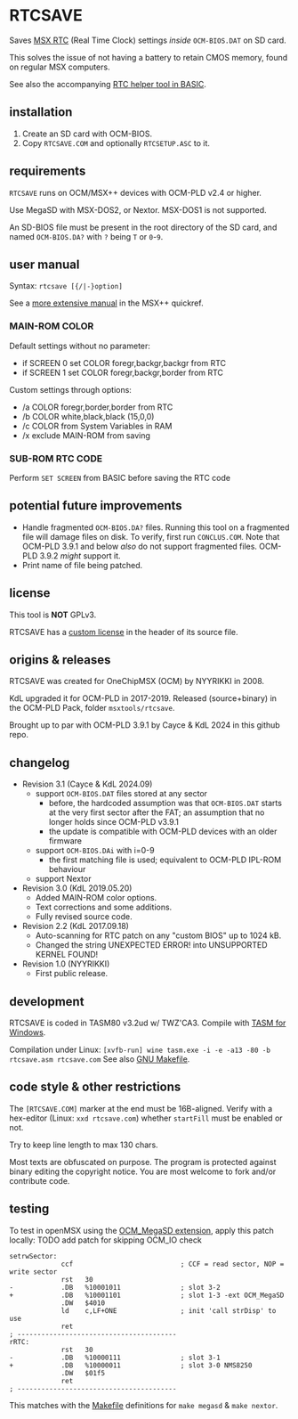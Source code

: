 # RTCSAVE

Saves [MSX RTC](https://www.msx.org/wiki/Real_Time_Clock_Programming) (Real Time Clock) settings _inside_ `OCM-BIOS.DAT` on SD card.

This solves the issue of not having a battery to retain CMOS memory, found on regular MSX computers.

See also the accompanying [RTC helper tool in BASIC](rtcsetup.asc).


## installation
1. Create an SD card with OCM-BIOS.
2. Copy `RTCSAVE.COM` and optionally `RTCSETUP.ASC` to it.


## requirements
`RTCSAVE` runs on OCM/MSX++ devices with OCM-PLD v2.4 or higher.

Use MegaSD with MSX-DOS2, or Nextor.
MSX-DOS1 is not supported.

An SD-BIOS file must be present in the root directory of the SD card, 
and named `OCM-BIOS.DA?` with `?` being `T` or `0`-`9`. 


## user manual
Syntax: `rtcsave [{/|-}option]`

See a [more extensive manual](https://github.com/cayce-msx/msxpp-quick-ref/wiki/Howtos#how-to-save-rtc-data) in the MSX++ quickref.

### MAIN-ROM COLOR
Default settings without no parameter:
* if SCREEN 0  set COLOR foregr,backgr,backgr from RTC
* if SCREEN 1  set COLOR foregr,backgr,border from RTC

Custom settings through options:
* /a  COLOR foregr,border,border from RTC
* /b  COLOR white,black,black (15,0,0)
* /c  COLOR from System Variables in RAM
* /x  exclude MAIN-ROM from saving

### SUB-ROM RTC CODE
Perform `SET SCREEN` from BASIC before saving the RTC code


## potential future improvements
* Handle fragmented `OCM-BIOS.DA?` files.
  Running this tool on a fragmented file will damage files on disk.
  To verify, first run `CONCLUS.COM`.
  Note that OCM-PLD 3.9.1 and below _also_ do not support fragmented files.
  OCM-PLD 3.9.2 _might_ support it.
* Print name of file being patched.


## license
This tool is **NOT** GPLv3.

RTCSAVE has a [custom license](rtcsave.asm) in the header of its source file.


## origins & releases
RTCSAVE was created for OneChipMSX (OCM) by NYYRIKKI in 2008.

KdL upgraded it for OCM-PLD in 2017-2019.
Released (source+binary) in the OCM-PLD Pack, folder `msxtools/rtcsave`.

Brought up to par with OCM-PLD 3.9.1 by Cayce & KdL 2024 in this github repo.


## changelog
* Revision 3.1 (Cayce & KdL 2024.09) 
  * support `OCM-BIOS.DAT` files stored at any sector
    * before, the hardcoded assumption was that `OCM-BIOS.DAT` starts at the very first sector after the FAT; an assumption that no longer holds since OCM-PLD v3.9.1
    * the update is compatible with OCM-PLD devices with an older firmware
  * support `OCM-BIOS.DAi` with i=0-9
    * the first matching file is used; equivalent to OCM-PLD IPL-ROM behaviour
  * support Nextor
* Revision 3.0 (KdL 2019.05.20)
  * Added MAIN-ROM color options.
  * Text corrections and some additions.
  * Fully revised source code.
* Revision 2.2 (KdL 2017.09.18)
  * Auto-scanning for RTC patch on any "custom BIOS" up to 1024 kB.
  * Changed the string UNEXPECTED ERROR! into UNSUPPORTED KERNEL FOUND!
* Revision 1.0 (NYYRIKKI)
  * First public release.


## development
RTCSAVE is coded in TASM80 v3.2ud w/ TWZ'CA3.
Compile with [TASM for Windows](https://www.ticalc.org).

Compilation under Linux: `[xvfb-run] wine tasm.exe -i -e -a13 -80 -b rtcsave.asm rtcsave.com`
See also [GNU Makefile](Makefile).


## code style & other restrictions
The `[RTCSAVE.COM]` marker at the end must be 16B-aligned.
Verify with a hex-editor (Linux: `xxd rtcsave.com`) whether `startFill` must be enabled or not.

Try to keep line length to max 130 chars.

Most texts are obfuscated on purpose.
The program is protected against binary editing the copyright notice.
You are most welcome to fork and/or contribute code.


## testing
To test in openMSX using the [OCM_MegaSD extension](../OpenMSX-MegaSD-extension/readme.md), apply this patch locally:
TODO add patch for skipping OCM_IO check
```
setrwSector:
             ccf                           ; CCF = read sector, NOP = write sector
             rst   30
-            .DB   %10001011               ; slot 3-2
+            .DB   %10001101               ; slot 1-3 -ext OCM_MegaSD
             .DW   $4010
             ld    c,LF+ONE                ; init 'call strDisp' to use
             ret
; ----------------------------------------
rRTC:
             rst   30
-            .DB   %10000111               ; slot 3-1
+            .DB   %10000011               ; slot 3-0 NMS8250
             .DW   $01f5
             ret
; ----------------------------------------
```
This matches with the [Makefile](Makefile) definitions for `make megasd` & `make nextor`.
